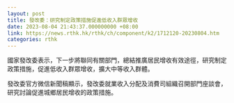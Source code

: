 ```yaml
---
layout: post
title: 發改委：研究制定政策措施促進低收入群眾增收
date: 2023-08-04 21:43:37.000000000 +08:00
link: https://news.rthk.hk/rthk/ch/component/k2/1712120-20230804.htm
categories: rthk
---
```


國家發改委表示，下一步將聯同有關部門，總結推廣居民增收有效途徑，研究制定政策措施，促進低收入群眾增收，擴大中等收入群體。

發改委官方微信新聞稿顯示，發改委就業收入分配及消費司組織召開部門座談會，研究討論促進城鄉居民增收的政策措施。
